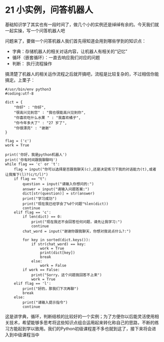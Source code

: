 # 21 小实例，问答机器人

基础知识学了其实也有一段时间了，做几个小的实例还是绰绰有余的。今天我们就一起实操，写一个问答机器人吧

问题来了，要做一个问答机器人我们首先得知道会用到哪些学到的知识点：

* 字典：存储机器人的相关对话内容，让机器人有相关的“记忆”
* 循环（嵌套循环）：一直去响应我们对应的问题
* 判断： 执行流程操作

搞清楚了机器人的相关运作流程之后就开搞吧，流程是比较复杂的，不过相信你能搞定。上栗子：

```
#/usr/bin/env python3
#coding:utf-8

dict = {
	"你好" : "你好",
	"很高兴见到您" : "我也很能高兴见到你",
	"你喜欢吃什么水果 " : "我喜欢橘子",
	"你今年多大了" : "27 岁了",
	"你很漂亮" : "谢谢"	
}

flag = ('c')
work = True

print('你好，我是python机器人')
print('你有时间跟我聊聊吗')
while flag == 'c' or 't':
	flag = input("你可以选择是否跟我聊天(c),还是决定练习下我的对话能力(t),或者让我推下(l)?(c/t/l)")
	if flag == "t":
		question = input("请输入你想问的:")
		answer = input("请输入问题答案:")
		dict[str(question)] = str(answer)
		print("学习成功")
		print("现在我已经学会了%d个问题"%len(dict))
		continue
	elif flag == 'c':
		if len(dict) == 0:
			print("现在我还不会回答任何问题，请先让我学习:")
			continue
		chat_word = input("谢谢你跟我聊天，你想对我说点什么?:")
	
		for	key in sorted(dict.keys()):
			if str(chat_word) == key:
				work = True
				print(dict[key])
				break
			else:
				work = False
		if work == False:
			print("Sorry，这个问题我回答不上来")
			work = True
	elif flag == 'l':
		print("好的，那我们下次再聊")
		break
	else:
		print("请输入提示指令")
		continue
```

这是讲字典，循环，判断结核的比较好的一个实例；为了方便你以后能灵活使用相关技术，希望能够多思考将这些知识点组合运用起来转化称自己的思路，不断的练习方能起到学以致用。我们的Python初级课程差不多也就到这了，接下来将会进入到中级课程当中